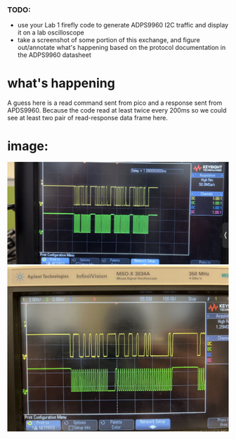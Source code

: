 ### TODO:

- use your Lab 1 firefly code to generate ADPS9960 I2C traffic and display it on a lab oscilloscope
- take a screenshot of some portion of this exchange, and figure out/annotate what's happening based on the protocol documentation in the ADPS9960 datasheet 
# what's happening
A guess here is a read command sent from pico and a response sent from APDS9960. Because the code read at least twice every 200ms so we could see at least two pair of read-response data frame here.
# image:
<img src=".\media\clear_view.jpg" style="zoom:70%"> <br>
<img src=".\media\one_frame.jpg"><br>
